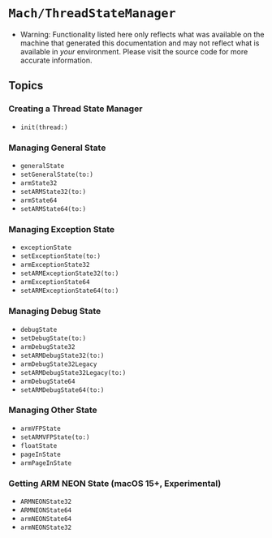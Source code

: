 # ``Mach/ThreadStateManager``

- Warning: Functionality listed here only reflects what was available on the machine that generated this documentation and may not reflect what is available in *your* environment. Please visit the source code for more accurate information.

## Topics

### Creating a Thread State Manager

- ``init(thread:)``

### Managing General State

- ``generalState``
- ``setGeneralState(to:)``
- ``armState32``
- ``setARMState32(to:)``
- ``armState64``
- ``setARMState64(to:)``

### Managing Exception State

- ``exceptionState``
- ``setExceptionState(to:)``
- ``armExceptionState32``
- ``setARMExceptionState32(to:)``
- ``armExceptionState64``
- ``setARMExceptionState64(to:)``

### Managing Debug State

- ``debugState``
- ``setDebugState(to:)``
- ``armDebugState32``
- ``setARMDebugState32(to:)``
- ``armDebugState32Legacy``
- ``setARMDebugState32Legacy(to:)``
- ``armDebugState64``
- ``setARMDebugState64(to:)``

### Managing Other State

- ``armVFPState``
- ``setARMVFPState(to:)``
- ``floatState``
- ``pageInState``
- ``armPageInState``

### Getting ARM NEON State (macOS 15+, Experimental)

- ``ARMNEONState32``
- ``ARMNEONState64``
- ``armNEONState64``
- ``armNEONState32``